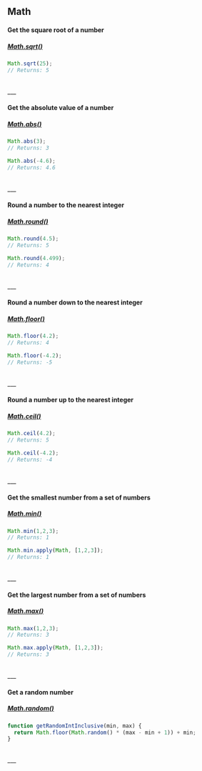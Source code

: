 ## Math

#### Get the square root of a number
##### [Math.sqrt()](https://developer.mozilla.org/en-US/docs/Web/JavaScript/Reference/Global_Objects/Math/sqrt)
```js
Math.sqrt(25);
// Returns: 5
```

<br>
___
<br>

#### Get the absolute value of a number
##### [Math.abs()](https://developer.mozilla.org/en-US/docs/Web/JavaScript/Reference/Global_Objects/Math/abs)
```js
Math.abs(3);
// Returns: 3

Math.abs(-4.6);
// Returns: 4.6
```

<br>
___
<br>

#### Round a number to the nearest integer
##### [Math.round()](https://developer.mozilla.org/en-US/docs/Web/JavaScript/Reference/Global_Objects/Math/round)
```js
Math.round(4.5);
// Returns: 5

Math.round(4.499);
// Returns: 4
```

<br>
___
<br>

#### Round a number down to the nearest integer
##### [Math.floor()](https://developer.mozilla.org/en-US/docs/Web/JavaScript/Reference/Global_Objects/Math/floor)
```js
Math.floor(4.2);
// Returns: 4

Math.floor(-4.2);
// Returns: -5
```

<br>
___
<br>

#### Round a number up to the nearest integer
##### [Math.ceil()](https://developer.mozilla.org/en-US/docs/Web/JavaScript/Reference/Global_Objects/Math/ceil)
```js
Math.ceil(4.2);
// Returns: 5

Math.ceil(-4.2);
// Returns: -4
```

<br>
___
<br>

#### Get the smallest number from a set of numbers
##### [Math.min()](https://developer.mozilla.org/en-US/docs/Web/JavaScript/Reference/Global_Objects/Math/min)
```js
Math.min(1,2,3);
// Returns: 1

Math.min.apply(Math, [1,2,3]);
// Returns: 1
```

<br>
___
<br>

#### Get the largest number from a set of numbers
##### [Math.max()](https://developer.mozilla.org/en-US/docs/Web/JavaScript/Reference/Global_Objects/Math/max)
```js
Math.max(1,2,3);
// Returns: 3

Math.max.apply(Math, [1,2,3]);
// Returns: 3
```

<br>
___
<br>

#### Get a random number
##### [Math.random()](https://developer.mozilla.org/en-US/docs/Web/JavaScript/Reference/Global_Objects/Math/random)
```js
function getRandomIntInclusive(min, max) {
  return Math.floor(Math.random() * (max - min + 1)) + min;
}
```

<br>
___
<br>

